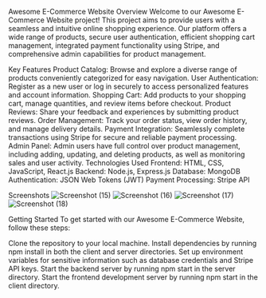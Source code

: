 Awesome E-Commerce Website
Overview
Welcome to our Awesome E-Commerce Website project! This project aims to provide users with a seamless and intuitive online shopping experience. Our platform offers a wide range of products, secure user authentication, efficient shopping cart management, integrated payment functionality using Stripe, and comprehensive admin capabilities for product management.

Key Features
Product Catalog: Browse and explore a diverse range of products conveniently categorized for easy navigation.
User Authentication: Register as a new user or log in securely to access personalized features and account information.
Shopping Cart: Add products to your shopping cart, manage quantities, and review items before checkout.
Product Reviews: Share your feedback and experiences by submitting product reviews.
Order Management: Track your order status, view order history, and manage delivery details.
Payment Integration: Seamlessly complete transactions using Stripe for secure and reliable payment processing.
Admin Panel: Admin users have full control over product management, including adding, updating, and deleting products, as well as monitoring sales and user activity.
Technologies Used
Frontend: HTML, CSS, JavaScript, React.js
Backend: Node.js, Express.js
Database: MongoDB
Authentication: JSON Web Tokens (JWT)
Payment Processing: Stripe API

Screenshots
![Screenshot (15)](https://github.com/IshaGitHubProfile/Ecommerce/assets/143515190/273dd965-55c2-4320-9b75-9750e9bb7883)
![Screenshot (16)](https://github.com/IshaGitHubProfile/Ecommerce/assets/143515190/80823fd6-2e8a-4971-b5f0-90145bd47845)
![Screenshot (17)](https://github.com/IshaGitHubProfile/Ecommerce/assets/143515190/891d129b-f9d1-451e-967e-b767b6596841)
![Screenshot (18)](https://github.com/IshaGitHubProfile/Ecommerce/assets/143515190/d65fcac3-8964-4d8b-97f7-c387e589e387)

Getting Started
To get started with our Awesome E-Commerce Website, follow these steps:

Clone the repository to your local machine.
Install dependencies by running npm install in both the client and server directories.
Set up environment variables for sensitive information such as database credentials and Stripe API keys.
Start the backend server by running npm start in the server directory.
Start the frontend development server by running npm start in the client directory.
